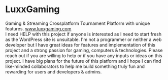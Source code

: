 # LuxxGaming
Gaming & Streaming Crossplatform Tournament Platform with unique features.
www.luxxgaming.com  
I need HELP with this project if anyone is interested as I need to start fresh as the WordPress site is unsuitable. 
I'm not a programmer or neither a web developer but I have great ideas for features and implementation of this project and a strong passion for gaming, computers & technologies.
Please reach out if you are willing to help or if you have any inputs or ideas on this project. I have big plans for the future of this platform and I hope I can find like-minded collaborators to help me build something truly fun and rewarding for users and developers & admins. 
